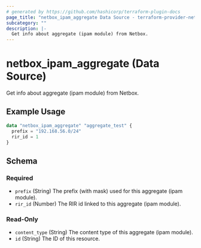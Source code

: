 ```yaml
---
# generated by https://github.com/hashicorp/terraform-plugin-docs
page_title: "netbox_ipam_aggregate Data Source - terraform-provider-netbox"
subcategory: ""
description: |-
  Get info about aggregate (ipam module) from Netbox.
---
```


# netbox_ipam_aggregate (Data Source)

Get info about aggregate (ipam module) from Netbox.

## Example Usage

```terraform
data "netbox_ipam_aggregate" "aggregate_test" {
  prefix = "192.168.56.0/24"
  rir_id = 1
}
```

<!-- schema generated by tfplugindocs -->
## Schema

### Required

- `prefix` (String) The prefix (with mask) used for this aggregate (ipam module).
- `rir_id` (Number) The RIR id linked to this aggregate (ipam module).

### Read-Only

- `content_type` (String) The content type of this aggregate (ipam module).
- `id` (String) The ID of this resource.


